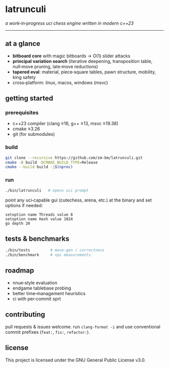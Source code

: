 # latrunculi

*a work‑in‑progress uci chess engine written in modern c++23*

---

## at a glance

* **bitboard core** with magic bitboards → O(1) slider attacks
* **principal variation search** (iterative deepening, transposition table, null‑move pruning, late‑move reductions)
* **tapered eval**: material, piece‑square tables, pawn structure, mobility, king safety
* cross‑platform: linux, macos, windows (msvc)

## getting started

### prerequisites

* c++23 compiler (clang ≥16, g++ ≥13, msvc ≥19.38)
* cmake ≥3.26
* git (for submodules)

### build

```bash
git clone --recursive https://github.com/zm-bm/latrunculi.git
cmake -B build -DCMAKE_BUILD_TYPE=Release
cmake --build build -j$(nproc)
```

### run

```bash
./bin/latrunculi   # opens uci prompt
```

point any uci‑capable gui (cutechess, arena, etc.) at the binary and set options if needed:

```text
setoption name Threads value 8
setoption name Hash value 1024
go depth 20
```

## tests & benchmarks

```bash
./bin/tests         # move-gen / correctness
./bin/benchmark     # nps measurements
```

## roadmap

* nnue‑style evaluation
* endgame tablebase probing
* better time‑management heuristics
* ci with per‑commit sprt

## contributing

pull requests & issues welcome. run `clang-format -i` and use conventional commit prefixes (`feat:`, `fix:`, `refactor:`).

## license

This project is licensed under the GNU General Public License v3.0.
